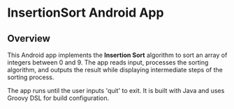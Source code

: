 # InsertionSort Android App

## Overview
This Android app implements the **Insertion Sort** algorithm to sort an array of integers between 0 and 9. The app reads input, processes the sorting algorithm, and outputs the result while displaying intermediate steps of the sorting process.

The app runs until the user inputs 'quit' to exit. It is built with Java and uses Groovy DSL for build configuration.
